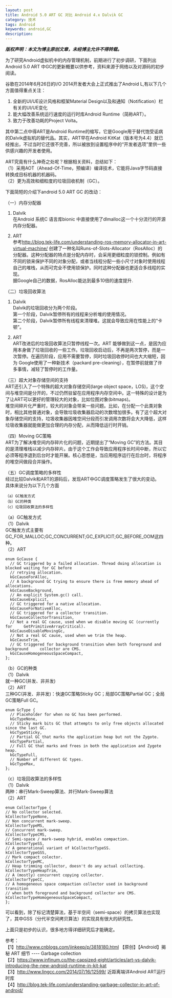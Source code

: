 ```yaml
---
layout: post
title: Android 5.0 ART GC 对比 Android 4.x Dalvik GC
category: 技术
tags: Android
keywords: android,GC
description: 
---
```

***版权声明：本文为博主原创文章，未经博主允许不得转载。***


为了研究Android虚拟机中的内存管理机制，前期进行了初步调研，下面列出Android 5.0 ART 中GC的更新概要以供参考，资料来源于网络以及对源码的初步阅读。  
        
谷歌在2014年6月26日的I/O 2014开发者大会上正式推出了Android L,有以下几个方面值得重点关注：

1. 全新的UI/UE设计风格和框架Material Design以及和通知（Notification）栏有关的UI/UE变化
2. 能大幅改善系统运行速度的运行时库Android Runtime（简称ART）。
3. 致力于改善功耗的Project Volta。

其中第二点中得ART是Android Runtime的缩写，它是Google用于替代饱受诟病的Dalvik虚拟机的替代品。其实，ART早在Android KitKat（版本号为4.4）就已经推出，不过当时它还很不完善，所以被放到设置程序中的“开发者选项”里供一些供感兴趣的开发者使用。
        
ART究竟有什么神奇之处呢？根据相关资料，总结如下：  
（1）采用AOT（Ahead-Of-Time，预编译）编译技术，它能将Java字节码直接转换成目标机器的机器码。  
（2）更为高效和细粒度的垃圾回收机制（GC）。  

下面简短的介绍下android 5.0 ART GC 的改动：

（一）内存分配器  

1. Dalvik   
在Android 系统C 语言库bionic 中直接使用了dlmalloc这一个十分流行的开源内存分配器。

2. ART  
参考<http://blog.tek-life.com/understanding-ros-memory-allocator-in-art-virtual-machine/>
创建了一种名叫Runs-of-Slots-Allocator（RosAlloc）的分配器。这种分配器的特点是分配内存时，会采用更细粒度的锁控制。例如有不同的锁来保护不同的对象分配，或者当线程分配一些小尺寸对象时使用线程自己的堆栈，从而可完全不使用锁保护。同时这种分配器也更适合多线程的实现。  
据Google自己的数据，RosAlloc能达到最多10倍的速度提升.

（二）垃圾回收算法

1. Dalvik   
Dalvik的垃圾回收分为两个阶段。  
第一个阶段，Dalvik暂停所有的线程来分析堆的使用情况。  
第二个阶段，Dalvik暂停所有线程来清理堆。这就会导致应用在性能上的“卡顿”。  

2. ART  
ART改进后的垃圾回收算法只暂停线程一次。ART 能够做到这一点，是因为应用本身做了垃圾回收的一些工作。垃圾回收启动后，不再是两次暂停，而是一次暂停。在遍历阶段，应用不需要暂停，同时垃圾回收停时间也大大缩短，因为 Google使用了一种新技术（packard pre-cleaning），在暂停前就做了许多事情，减轻了暂停时的工作量。

（三）超大对象存储空间的支持  
ART还引入了一个特殊的超大对象存储空间(large object space，LOS)，这个空间与堆空间是分开的，不过仍然驻留在应用程序内存空间中。这一特殊的设计是为了让ART可以更好的管理较大的对象，比如位图对象(bitmaps)。  
堆空间碎片化严重时，较大的对象会带来一些问题。比如，在分配一个此类对象时，相比其他普通对象，会导致垃圾收集器启动的次数增加很多。有了这个超大对象存储空间的支持，垃圾收集器因堆空间分段而引发调用次数将会大大降低，这样垃圾收集器就能做更加合理的内存分配，从而降低运行时开销。

（四）Moving GC策略  
ART为了解决堆空间内存碎片化的问题，近期提出了“Moving GC”的方法。其目的是清理堆栈以减少内存碎片。由于这个工作会导致应用程序长时间中断，所以它必须等程序退到后台时才能开展。核心思想是，当应用程序运行在后台时，将程序的堆空间做段合并操作。

（五）GC调度策略的多样性  
经过比较Dalvik和ART的源码后，发现ART中GC调度策略发生了很大的变动。  
具体来说分为以下几个方面  
    
    （a）GC触发方式  
    （b）GC的种类  
    （c）垃圾回收算法的多样性  
  
（a）GC触发方式  
（1）Dalvik  
  GC触发方式主要有GC_FOR_MALLOC;GC_CONCURRENT;GC_EXPLICIT;GC_BEFORE_OOM这四种。  
（2）ART

	enum GcCause {  
	  // GC triggered by a failed allocation. Thread doing allocation is blocked waiting for GC before  
	  // retrying allocation.  
	  kGcCauseForAlloc,  
	  // A background GC trying to ensure there is free memory ahead of allocations.  
	  kGcCauseBackground,  
	  // An explicit System.gc() call.  
	  kGcCauseExplicit,  
	  // GC triggered for a native allocation.  
	  kGcCauseForNativeAlloc,  
	  // GC triggered for a collector transition.  
	  kGcCauseCollectorTransition,  
	  // Not a real GC cause, used when we disable moving GC (currently for 	GetPrimitiveArrayCritical).  
	  kGcCauseDisableMovingGc,  
	  // Not a real GC cause, used when we trim the heap.  
	  kGcCauseTrim,  
	  // GC triggered for background transition when both foreground and background 	collector are CMS.  
	  kGcCauseHomogeneousSpaceCompact, 
	};  
	
（b）GC的种类  
（1）Dalvik  
就一种GC(并发、非并发)  
（2）ART  
三种GC(并发、非并发)：快速GC策略Sticky GC；局部GC策略Partial GC；全局GC策略Full GC。


	enum GcType {  
	  // Placeholder for when no GC has been performed.  
	  kGcTypeNone,  
	  // Sticky mark bits GC that attempts to only free objects allocated since the last GC.  
	  kGcTypeSticky,  
	  // Partial GC that marks the application heap but not the Zygote.
	  kGcTypePartial,  
	  // Full GC that marks and frees in both the application and Zygote heap. 
	  kGcTypeFull,  
	  // Number of different GC types.  
	  kGcTypeMax, 
	};  
	
（c）垃圾回收算法的多样性  
（1）Dalvik  
两种：串行Mark-Sweep算法、并行Mark-Sweep算法  
（2）ART  

	enum CollectorType {  
	// No collector selected.  
	kCollectorTypeNone,  
	// Non concurrent mark-sweep.  
	kCollectorTypeMS,  
	// Concurrent mark-sweep.  
	kCollectorTypeCMS,  
	// Semi-space / mark-sweep hybrid, enables compaction.  
	kCollectorTypeSS,  
	// A generational variant of kCollectorTypeSS.  
	kCollectorTypeGSS,  
	// Mark compact colector.  
	kCollectorTypeMC,  
	// Heap trimming collector, doesn't do any actual collecting.  
	kCollectorTypeHeapTrim,  
	// A (mostly) concurrent copying collector.  
	kCollectorTypeCC,  
	// A homogeneous space compaction collector used in background transition  
	// when both foreground and background collector are CMS.  
	kCollectorTypeHomogeneousSpaceCompact,  
	};  
可以看到，除了标记清楚算法，基于半空间（semi-space）的拷贝算法也实现了，其中GSS（分代半空间拷贝算法）的实现具有很大的研究性。

上面只是初步的认识，很多地方得详细研究后才能确定。

参考：  
【1】<http://www.cnblogs.com/jinkeep/p/3818180.html>  【原创】【Android】揭秘 ART 细节 ---- Garbage collection  
【2】<https://www.infinum.co/the-capsized-eight/articles/art-vs-dalvik-introducing-the-new-android-runtime-in-kit-kat>  
【3】<http://www.lingcc.com/2014/07/16/12599/>  近距离端详Android ART运行时库  
【4】<http://blog.tek-life.com/understanding-garbage-collector-in-art-of-android/>   